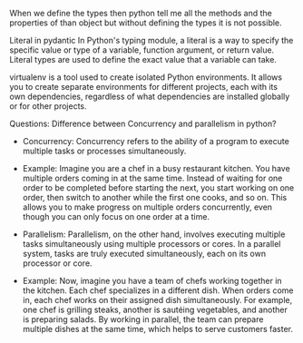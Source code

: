 When we define the types then python tell me all the methods and the properties of than object but without defining the types it is not possible.

Literal in pydantic 
In Python's typing module, a literal is a way to specify the specific value or type of a variable, function argument, or return value. Literal types are used to define the exact value that a variable can take.


virtualenv is a tool used to create isolated Python environments. It allows you to create separate environments for different projects, each with its own dependencies, regardless of what dependencies are installed globally or for other projects.

Questions: Difference between Concurrency and parallelism in python?
- Concurrency:
Concurrency refers to the ability of a program to execute multiple tasks or processes simultaneously. 
- Example:
Imagine you are a chef in a busy restaurant kitchen. You have multiple orders coming in at the same time. Instead of waiting for one order to be completed before starting the next, you start working on one order, then switch to another while the first one cooks, and so on. This allows you to make progress on multiple orders concurrently, even though you can only focus on one order at a time.

- Parallelism:
Parallelism, on the other hand, involves executing multiple tasks simultaneously using multiple processors or cores. In a parallel system, tasks are truly executed simultaneously, each on its own processor or core.
- Example:
Now, imagine you have a team of chefs working together in the kitchen. Each chef specializes in a different dish. When orders come in, each chef works on their assigned dish simultaneously. For example, one chef is grilling steaks, another is sautéing vegetables, and another is preparing salads. By working in parallel, the team can prepare multiple dishes at the same time, which helps to serve customers faster.
